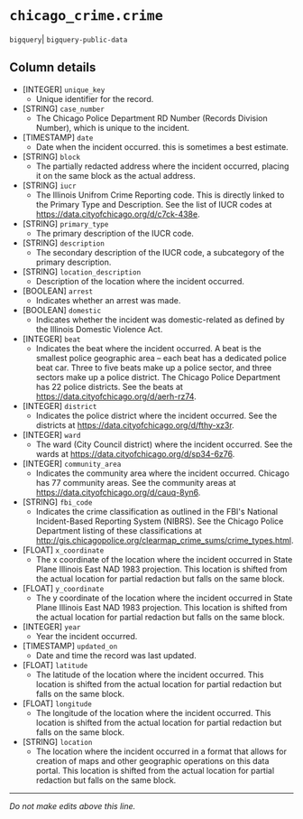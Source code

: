 # `chicago_crime.crime`
`bigquery`| `bigquery-public-data`

## Column details
* [INTEGER]   `unique_key`
  - Unique identifier for the record.
* [STRING]    `case_number`
  - The Chicago Police Department RD Number (Records Division Number), which is unique to the incident.
* [TIMESTAMP] `date`
  - Date when the incident occurred. this is sometimes a best estimate.
* [STRING]    `block`
  - The partially redacted address where the incident occurred, placing it on the same block as the actual address.
* [STRING]    `iucr`
  - The Illinois Unifrom Crime Reporting code. This is directly linked to the Primary Type and Description. See the list of IUCR codes at https://data.cityofchicago.org/d/c7ck-438e.
* [STRING]    `primary_type`
  - The primary description of the IUCR code.
* [STRING]    `description`
  - The secondary description of the IUCR code, a subcategory of the primary description.
* [STRING]    `location_description`
  - Description of the location where the incident occurred.
* [BOOLEAN]   `arrest`
  - Indicates whether an arrest was made.
* [BOOLEAN]   `domestic`
  - Indicates whether the incident was domestic-related as defined by the Illinois Domestic Violence Act.
* [INTEGER]   `beat`
  - Indicates the beat where the incident occurred. A beat is the smallest police geographic area – each beat has a dedicated police beat car. Three to five beats make up a police sector, and three sectors make up a police district. The Chicago Police Department has 22 police districts. See the beats at https://data.cityofchicago.org/d/aerh-rz74.
* [INTEGER]   `district`
  - Indicates the police district where the incident occurred. See the districts at https://data.cityofchicago.org/d/fthy-xz3r.
* [INTEGER]   `ward`
  - The ward (City Council district) where the incident occurred. See the wards at https://data.cityofchicago.org/d/sp34-6z76.
* [INTEGER]   `community_area`
  - Indicates the community area where the incident occurred. Chicago has 77 community areas. See the community areas at https://data.cityofchicago.org/d/cauq-8yn6.
* [STRING]    `fbi_code`
  - Indicates the crime classification as outlined in the FBI's National Incident-Based Reporting System (NIBRS). See the Chicago Police Department listing of these classifications at http://gis.chicagopolice.org/clearmap_crime_sums/crime_types.html.
* [FLOAT]     `x_coordinate`
  - The x coordinate of the location where the incident occurred in State Plane Illinois East NAD 1983 projection. This location is shifted from the actual location for partial redaction but falls on the same block.
* [FLOAT]     `y_coordinate`
  - The y coordinate of the location where the incident occurred in State Plane Illinois East NAD 1983 projection. This location is shifted from the actual location for partial redaction but falls on the same block.
* [INTEGER]   `year`
  - Year the incident occurred.
* [TIMESTAMP] `updated_on`
  - Date and time the record was last updated.
* [FLOAT]     `latitude`
  - The latitude of the location where the incident occurred. This location is shifted from the actual location for partial redaction but falls on the same block.
* [FLOAT]     `longitude`
  - The longitude of the location where the incident occurred. This location is shifted from the actual location for partial redaction but falls on the same block.
* [STRING]    `location`
  - The location where the incident occurred in a format that allows for creation of maps and other geographic operations on this data portal. This location is shifted from the actual location for partial redaction but falls on the same block.

-------------------------------------------------------------------------------
*Do not make edits above this line.*
